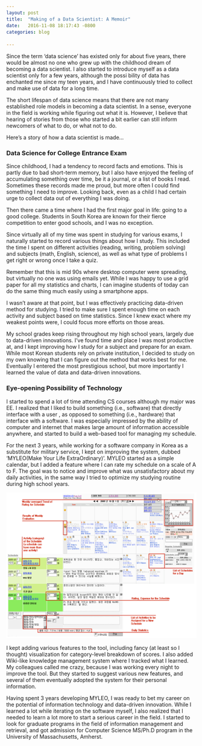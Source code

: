 ```yaml
---
layout: post
title:  "Making of a Data Scientist: A Memoir"
date:   2016-11-08 18:17:43 -0800
categories: blog

---
```


Since the term ‘data science’ has existed only for about five years, there would be almost no one who grew up with the childhood dream of becoming a data scientist. I also started to introduce myself as a data scientist only for a few years, although the possi bility of data has enchanted me since my teen years, and I have continuously tried to collect and make use of data for a long time.

The short lifespan of data science means that there are not many established role models in becoming a data scientist. In a sense, everyone in the field is working while figuring out what it is. However, I believe that hearing of stories from those who started a bit earlier can still inform newcomers of what to do, or what not to do. 

Here’s a story of how a data scientist is made…

### Data Science for College Entrance Exam

Since childhood, I had a tendency to record facts and emotions. This is partly due to bad short-term memory, but I also have enjoyed the feeling of accumulating something over time, be it a journal, or a list of books I read. Sometimes these records made me proud, but more often I could find something I need to improve. Looking back, even as a child I had certain urge to collect data out of everything I was doing.

Then there came a time where I had the first major goal in life: going to a good college. Students in South Korea are known for their fierce competition to enter good schools, and I was no exception. 

Since virtually all of my time was spent in studying for various exams, I naturally started to record various things about how I study. This included the time I spent on different activities (reading, writing, problem solving) and subjects (math, English, science), as well as what type of problems I get right or wrong once I take a quiz. 

Remember that this is mid 90s where desktop computer were spreading, but virtually no one was using emails yet. While I was happy to use a grid paper for all my statistics and charts, I can imagine students of today can do the same thing much easily using a smartphone apps.

I wasn’t aware at that point, but I was effectively practicing data-driven method for studying. I tried to make sure I spent enough time on each activity and subject based on time statistics. Since I knew exact where my weakest points were, I could focus more efforts on those areas.

My school grades keep rising throughout my high school years, largely due to data-driven innovations. I’ve found time and place I was most productive at, and I kept improving how I study for a subject and prepare for an exam. While most Korean students rely on private institution, I decided to study on my own knowing that I can figure out the method that works best for me. Eventually I entered the most prestigious school, but more importantly I learned the value of data and data-driven innovations.

### Eye-opening Possibility of Technology

I started to spend a lot of time attending CS courses although my major was EE. I realized that I liked to build something (i.e., software) that directly interface with a user , as opposed to something (i.e., hardware) that interface with a software. I was especially impressed by the ability of computer and internet that makes large amount of information accessible anywhere, and started to build a web-based tool for managing my schedule.

For the next 3 years, while working for a software company in Korea as a substitute for military service, I kept on improving the system, dubbed ‘MYLEO(Make Your Life ExtraOrdinary)’. MYLEO started as a simple calendar, but I added a feature where I can rate my schedule on a scale of A to F. The goal was to notice and improve what was unsatisfactory about my daily activities, in the same way I tried to optimize my studying routine during high school years.

![Screenshot of MyLEO](/images/myleo.png)

I kept adding various features to the tool, including fancy (at least so I thought) visualization for category-level breakdown of scores. I also added Wiki-like knowledge management system where I tracked what I learned. My colleagues called me crazy, because I was working every night to improve the tool. But they started to suggest various new features, and several of them eventually adopted the system for their personal information.

Having spent 3 years developing MYLEO, I was ready to bet my career on the potential of information technology and data-driven innovation. While I learned a lot while iterating on the software myself, I also realized that I needed to learn a lot more to start a serious career in the field. I started to look for graduate programs in the field of information management and retrieval, and got admission for Computer Science MS/Ph.D program in the University of Massachusetts, Amherst.
<!--
### Learning How Search Works

경험이라곤 회사와 개인 프로젝트로 소프트웨어를 개발하는 것이 전부였던 나에게, 대학원에서 배우는 최신의 인공지능과 검색 기술이 주는 가능성은 무궁무진한 것이었다. 그동안 내가 개발했던 일정 및 지식 관리 프로그램은 사용자가 손으로 일일히 모든 정보를 입력해야 하는 방식이었는데, 기계학습 및 자연어 처리 기술을 사용하면 사용자가 입력하는 텍스트에서 자동으로 주제 및 감정 정보를 뽑아내는 것도 가능하다. 또한 검색 기능을 사용하면 사용자가 일일이 정보를 분류하지 않아도 검색 엔진이 원하는 정보를 자동으로 찾아줄 수 있는 것이다.

대학원에서의 연구 주제는 구조화된 문서의 검색으로 잡았다. 검색 하면 무정형의 문서를 다루는 웹 검색을 주로 떠올리지만 사실 대부분의 문서에는 메타데이터라고도 하는 고유의 구조가 있다. 이메일에는 보내는 사람과 받는 사람, 그리고 날짜와 제목이라는 구조가 있고, IMDB와 같은 영화 데이터베이스를 검색한다면 영화의 출연진, 감독, 장르, 제목 등 다양한 구조를 떠올릴 수 있다. 이런 문서의 구조가 사용자의 질의어와 갖는 관계를 통계적 기법으로 추론해 이를 검색 랭킹에 반영하는 것이 연구의 핵심 아이디어었다.

이를 사례를 통해 알아보자. 영화 검색 엔진의 사용자가 ‘meg ryan romance’라는 질의어로 검색을 하려고 한다. 단순한 검색 알고리즘이라면 사용자의 질의어를 문서 전체와 매칭하려고 할 것이다. 하지만, 잘 생각해보면 질의어중 ‘meg ryan’에서 사용자가 의미한 것은 영화에 출연한 배우(cast)이고, ‘romance’는 영화의 장르(genre)일 것이라고 추론할 수 있다. 만약 검색 알고리즘이 이런 관계를 추론할 수 있다면, 사용자의 질의어를 문서 전체에서 찾는 대신에 특정 부분에서 찾을 수 있을 것이다. 나의 연구는 이런 아이디어를 바탕으로 알고리즘을 개발하고 이를 실험을 통해 증명한 것이다.

사용자의 질의어('meg ryan romance')와 문서의 구조간의 관계
컴퓨터과학을 전공하는 미국의 대학원생들은 회사에서 인턴을 할 기회를 얻기위해 노력한다. 인턴 지원 및 프로젝트 과정에서 실제 회사에 지원해서 일하는 것이 어떤 경험인지 느낄 수 있고, 대학원 인턴의 경우 회사의 데이터와 프로젝트를 바탕으로 연구 논문을 쓸 수 있는 기회도 주어지기 때문이다. 나 역시 마이크로소프트에서 두번의 인턴을 경험하면서 학교에서 접하기 힘든 대용량 데이터를 분석하여 검색 엔진의 결과를 개인화시키는 기법에 대한 연구를 수행하였다. 인턴 중에 시애틀과 주변의 아름다운 자연 경관을 누릴 수 있었던 것은 보너스였다.

그 와중에 일어났던 또 다른 의미있는 변화는 스마트폰의 보급과 함꼐 자기 측정의 대중화를 주도한Quantified Self 운동의 확산이었다. 예전에는 데이터 수집, 처리, 분석까지 혼자 모든 것을 해야 했지만, 이제는 다양한 앱과 서비스를 사용하여 누구나 데이터 수집을 시작할 수 있게 된 것이었다. 또한 이런 개인들이 자신이 관심을 갖는 분석 주제를 공유하는 모임도 지역별로 생겨났다. 바야흐로 누구나 자신의 문제를 데이터로 해결할 수 있는 길이 열린 것이다.

이러한 변화에 발맞추어 나는 여러 프로그램에서 수집한 데이터를 모아서 종합해서 분석할 수 있게 해주는 프로그램을 만들기 시작했다. 예전에는 데이터 수집에서부터 분석, 그리고 시각화까지 모든 단계를 혼자 개발했지만, 데이터 입력은 에버노트나 모바일 앱에서, 데이터 가공 및 수집은 Ruby나 Python언어로, 시각화는 D3등의 웹 기반 시각화 툴을 사용하는 식이다. 대부분의 엡이나 서비스에서 데이터 입출력을 위한 API를 제공하기 시작했기에 가능한 일이었다.

내가 개인 행복도 측정을 위해 개발한 시스템
마침 근처의 보스턴에서 열린 첫번째 Quanified Self 모임에 참가할 수 있었던 나는 자신의 삶에서 일어나는 일을 데이터화하는 일에 열정을 가진 사람들이 이렇게 많아졌다는 것에 놀라지 않을 수 없었다. 그리고 2002년부터 다양한 방식으로 해왔던 개인 데이터 분석 프로젝트를 발표했을 때, 많은 사람들의 경탄과 함께 질문 세례가 쏟아졌다. 혼자 취미처럼 해왔던 일에 어느새 세상이 관심을 갖기 시작한 것이었다.

데이터 과학자로의 경력을 시작하다
대학원을 마치고 나는 검색과 데이터 분석에 대한 나의 흥미를 살릴 수 있는 직장을 구하기 위해 노력했다. 또한 박사과정을 이수하면서 개발보다는 연구가 내 적성에 맞는다는 사실도 느꼈다. 이 모든 조건을 충족시키는 곳은 인턴을 했던 마이크로소프트의 연구직이었다. 시애틀과 워싱턴주의 아름다운 경치에 끌린 점도 없다면 거짓말일 것이다. 그래서 2012년 여름 나는 시애틀에서 직장 생활을 시작하게 된다.

회사에서 연구자로서 시작하게 된 업무는 미국 검색 트래픽의 20%를 담당하는 빙(Bing) 검색엔진의 검색 결과를 평가하는 일이었다. 이는 구체적으로 주어진 검색 결과를 다양한 기준과 각도에서 평가하는 기법을 개발하고, 그 평가 결과를 실제로 검색 알고리즘을 개발하는 사람들에게 소통하는 일이다. 내 삶에서 다양한 데이터를 수집하여 분석하는 취미를 가졌고, 정보 검색을 전공한 나에게 이는 더할나위없이 흥미로운 일이었다.

대학원에서 검색 연구에 대한 다양한 경험을 쌓았지만, 회사 생활은 새로운 배움의 경험을 제공하였다. 실제 대용량 검색 서비스가 이루어지는 현장에서 부딛히는 어려움은 논문을 읽으며 상상했던 것과는 사뭇 다른 것이었다. 또한 마케팅, 개발, 디자인 등 다양한 배경의 사람들에게 연구자로서 나의 업무 성과를 이해시키는 것도 처음에는 쉬운 일이 아니었다. 이런 도전에도 불구하고 회사에 와서 데이터 과학의 다양한 모습을 접하고, 실제로 이론이 현실 세계의 문제를 풀어나가는 모습을 보면서 내가 선택한 길에 대한 보람을 느꼈다.

맺음말
지금까지 필자의 삶에서 ‘데이터 과학’과 연관지을 수 있는 부분을 요약해보았다. 여러분도 느꼈겠지만 필자는 어려서부터 데이터를 수집하고, 이를 바탕으로 현상을 개선하는데 관심을 가져왔다. 이는 아마 인류 역사가 시작된 이래에 수많은 사람들이 했을 노력이고, 여기에 데이터 과학이라는 이름이 붙게된 것은 극히 최근의 일이다. 이렇게 기술이 아니라 문제의식을 먼저 가지고 시작했기 때문에 필자는 다른 사람들이 ‘신기술’에 낭비하는 수많은 시간과 비용을 비판적으로 바라보게 되었다. 그리고 실제로 기계학습 기법이나 도구가 나왔을 때도 시도는 해보되, 실제 프로젝트에는 가급적 신중하게 도입하는 편이다.

그리고 필자는 비록 대학때부터 데이터 과학과 직접 관련된 전공을 선택하지는 않았지만, 대학원 공부를 통해 부족한 부분을 매꾸고 본격적인 데이터 과학의 세계로 뛰어들게 되었다. 필자가 걸어온 길이 가장 빠른 지름길은 아닐지도 모르지만, 누군가 처음부터 ‘올바른’ 전공을 선택하지 않은 것에 후회하냐고 묻는다면 아니라고 대답할 것이다. 필자가 거쳐온 다양한 삶의 경험이 현재 데이터 과학자로 일하는데 도움을 주고 있기 때문이다.

전자공학에서 배운 회로 설계나 전자장 등의 지식을 업무에 활용하는 것은 아니지만, 독학으로 프로그래밍과 고급 통계를 공부하면서 배양한 학습 능력이 그 단점을 상쇄한다고 믿는다. 또한 전자공학에 널리 쓰이는 미적분과 선형대수가 많은 기계학습 기법의 바탕이 된다는 것은 뜻하지 않은 수확이었다. 또한 대학때 잠깐 했던 디자인 공부도 나중에 정보시각화를 공부하는데 큰 도움이 되었다.

이처럼 데이터 과학에는 다양한 소양이 필요하며, 이런 의미에서도 통계/컴퓨터 전문가나 전공자에게만 열린 길은 아니다. 데이터 과학은 데이터라는 수단을 활용해 주어진 문제를 해결하는 과정이고, 누구나 자신의 문제에 데이터를 활용하는 방법을 배울 수 있기 때문이다. 데이터 과학에 대한 최소한의 지식을 쌓은 후에는 자신이 어떤 문제를 풀고 싶은지, 이를 위해 어떤 데이터를 활용할 수 있는지 묻는데서 출발해야 한다.

만약 장차 데이터 과학자를 꿈꾸고 있다면 데이터 과학자로서 어떤 문제를 해결하고 싶은지를 고민하기 시작해야 할 것이다. 일단 문제를 정하고 나면 어떤 도구와 분석 기법을 사용해야 할 것인지를 쉽게 결정할 수 있을 것이다. 또한 배운 내용을 문제 해결에 바로 적용하면서 지식을 자기 것으로 만들 수 있다. 반대로 어떤 특정한 기술을 무작정 배우는데서 출발한다면 시간 낭비가 될 가능성이 크고, 막상 실전에 나섰을 때는 또 다시 공부를 해야한다는 점을 깨닫게 될 것이다.
-->
